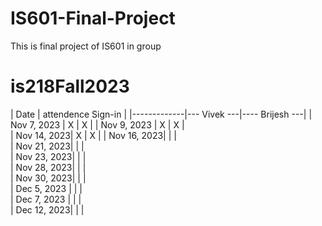 # IS601-Final-Project
This is final project of IS601 in group 




# is218Fall2023
| Date        |       attendence Sign-in     |
|-------------|--- Vivek ---|---- Brijesh ---|
| Nov 7, 2023 |     X       |        X       | 
| Nov 9, 2023 |     X       |        X       |  
| Nov 14, 2023|     X       |        X       | 
| Nov 16, 2023|             |                |      
| Nov 21, 2023|             |                |       
| Nov 23, 2023|             |                |        
| Nov 28, 2023|             |                |           
| Nov 30, 2023|             |                |            
| Dec 5, 2023 |             |                |           
| Dec 7, 2023 |             |                |           
| Dec 12, 2023|             |                |          
